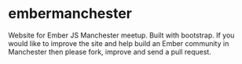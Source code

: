 # embermanchester
Website for Ember JS Manchester meetup. Built with bootstrap. If you would like to improve the site and help build an Ember community in Manchester then please fork, improve and send a pull request.
